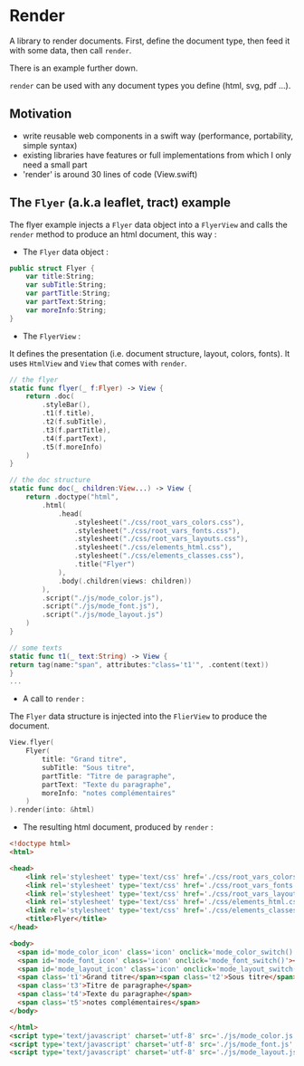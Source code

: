 # Render

A library to render documents. First, define the document type, then feed it with some data, then call `render`.

There is an example further down.

`render` can be used with any document types you define (html, svg, pdf ...).

## Motivation

- write reusable web components in a swift way (performance, portability, simple syntax)
- existing libraries have features or full implementations from which I only need a small part
- 'render' is around 30 lines of code (View.swift)

## The `Flyer` (a.k.a leaflet, tract) example

The flyer example injects a `Flyer` data object into a `FlyerView` and calls the `render` method to produce an html document, this way :

- The `Flyer` data object :
```swift
public struct Flyer {
    var title:String;
    var subTitle:String;
    var partTitle:String;
    var partText:String;
    var moreInfo:String;
}
```

- The `FlyerView` : 

It defines the presentation (i.e. document structure, layout, colors, fonts).
It uses `HtmlView` and `View` that comes with `render`.

```swift
// the flyer
static func flyer(_ f:Flyer) -> View {
    return .doc(
        .styleBar(),
        .t1(f.title),
        .t2(f.subTitle),
        .t3(f.partTitle),
        .t4(f.partText),
        .t5(f.moreInfo)
    )
}

// the doc structure
static func doc(_ children:View...) -> View {
    return .doctype("html",
        .html(
            .head(
                .stylesheet("./css/root_vars_colors.css"),
                .stylesheet("./css/root_vars_fonts.css"),
                .stylesheet("./css/root_vars_layouts.css"),
                .stylesheet("./css/elements_html.css"),
                .stylesheet("./css/elements_classes.css"),
                .title("Flyer")
            ),
            .body(.children(views: children))
        ),
        .script("./js/mode_color.js"),
        .script("./js/mode_font.js"),
        .script("./js/mode_layout.js")
    )
}

// some texts
static func t1(_ text:String) -> View {
return tag(name:"span", attributes:"class='t1'", .content(text))
}
...
```

- A call to `render` : 

The `Flyer` data structure is injected into the `FlierView` to produce the document.

```swift
View.flyer(
    Flyer(
        title: "Grand titre",
        subTitle: "Sous titre",
        partTitle: "Titre de paragraphe",
        partText: "Texte du paragraphe",
        moreInfo: "notes complémentaires"
    )
).render(into: &html)
```

- The resulting html document, produced by `render` : 

```html
<!doctype html>
<html>

<head>
	<link rel='stylesheet' type='text/css' href='./css/root_vars_colors.css' />
	<link rel='stylesheet' type='text/css' href='./css/root_vars_fonts.css' />
	<link rel='stylesheet' type='text/css' href='./css/root_vars_layouts.css' />
	<link rel='stylesheet' type='text/css' href='./css/elements_html.css' />
	<link rel='stylesheet' type='text/css' href='./css/elements_classes.css' />
	<title>Flyer</title>
</head>

<body>
  <span id='mode_color_icon' class='icon' onclick='mode_color_switch()'></span>
  <span id='mode_font_icon' class='icon' onclick='mode_font_switch()'></span>
  <span id='mode_layout_icon' class='icon' onclick='mode_layout_switch()'></span>
  <span class='t1'>Grand titre</span><span class='t2'>Sous titre</span>
  <span class='t3'>Titre de paragraphe</span>
  <span class='t4'>Texte du paragraphe</span>
  <span class='t5'>notes complémentaires</span>
</body>

</html>
<script type='text/javascript' charset='utf-8' src='./js/mode_color.js' async></script>
<script type='text/javascript' charset='utf-8' src='./js/mode_font.js' async></script>
<script type='text/javascript' charset='utf-8' src='./js/mode_layout.js' async></script>
```
